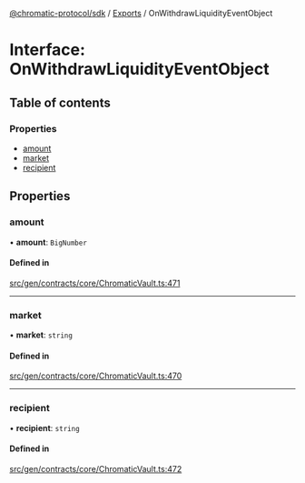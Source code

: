 [@chromatic-protocol/sdk](../README.md) / [Exports](../modules.md) / OnWithdrawLiquidityEventObject

# Interface: OnWithdrawLiquidityEventObject

## Table of contents

### Properties

- [amount](OnWithdrawLiquidityEventObject.md#amount)
- [market](OnWithdrawLiquidityEventObject.md#market)
- [recipient](OnWithdrawLiquidityEventObject.md#recipient)

## Properties

### amount

• **amount**: `BigNumber`

#### Defined in

[src/gen/contracts/core/ChromaticVault.ts:471](https://github.com/chromatic-protocol/sdk/blob/30fc1f3/src/gen/contracts/core/ChromaticVault.ts#L471)

___

### market

• **market**: `string`

#### Defined in

[src/gen/contracts/core/ChromaticVault.ts:470](https://github.com/chromatic-protocol/sdk/blob/30fc1f3/src/gen/contracts/core/ChromaticVault.ts#L470)

___

### recipient

• **recipient**: `string`

#### Defined in

[src/gen/contracts/core/ChromaticVault.ts:472](https://github.com/chromatic-protocol/sdk/blob/30fc1f3/src/gen/contracts/core/ChromaticVault.ts#L472)
